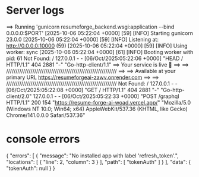 # Server logs
==> Running 'gunicorn resumeforge_backend.wsgi:application --bind 0.0.0.0:$PORT'
[2025-10-06 05:22:04 +0000] [59] [INFO] Starting gunicorn 23.0.0
[2025-10-06 05:22:04 +0000] [59] [INFO] Listening at: http://0.0.0.0:10000 (59)
[2025-10-06 05:22:04 +0000] [59] [INFO] Using worker: sync
[2025-10-06 05:22:04 +0000] [61] [INFO] Booting worker with pid: 61
Not Found: /
127.0.0.1 - - [06/Oct/2025:05:22:06 +0000] "HEAD / HTTP/1.1" 404 2881 "-" "Go-http-client/1.1"
==> Your service is live 🎉
==> 
==> ///////////////////////////////////////////////////////////
==> 
==> Available at your primary URL https://resumeforgeai-zawv.onrender.com
==> 
==> ///////////////////////////////////////////////////////////
Not Found: /
127.0.0.1 - - [06/Oct/2025:05:22:08 +0000] "GET / HTTP/1.1" 404 2881 "-" "Go-http-client/2.0"
127.0.0.1 - - [06/Oct/2025:05:22:33 +0000] "POST /graphql HTTP/1.1" 200 154 "https://resume-forge-ai-woad.vercel.app/" "Mozilla/5.0 (Windows NT 10.0; Win64; x64) AppleWebKit/537.36 (KHTML, like Gecko) Chrome/141.0.0.0 Safari/537.36"

# console errors

{
    "errors": [
        {
            "message": "No installed app with label 'refresh_token'.",
            "locations": [
                {
                    "line": 2,
                    "column": 3
                }
            ],
            "path": [
                "tokenAuth"
            ]
        }
    ],
    "data": {
        "tokenAuth": null
    }
}